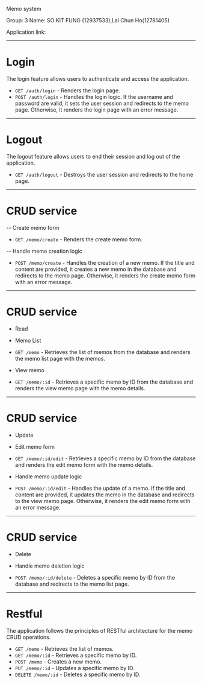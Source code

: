 Memo system

Group: 3
Name: 
SO KIT FUNG (12937533),Lai Chun Ho(12781405)

Application link:

********************************************
# Login
The login feature allows users to authenticate and access the application.

- `GET /auth/login` - Renders the login page.
- `POST /auth/login` - Handles the login logic. If the username and password are valid, it sets the user session and redirects to the memo page. Otherwise, it renders the login page with an error message.

********************************************
# Logout
The logout feature allows users to end their session and log out of the application.

- `GET /auth/logout` - Destroys the user session and redirects to the home page.
********************************************
# CRUD service
-- Create memo form

- `GET /memo/create` - Renders the create memo form.

-- Handle memo creation logic

- `POST /memo/create` - Handles the creation of a new memo. If the title and content are provided, it creates a new memo in the database and redirects to the memo page. Otherwise, it renders the create memo form with an error message.

********************************************
# CRUD service
- Read

- Memo List

- `GET /memo` - Retrieves the list of memos from the database and renders the memo list page with the memos.

- View memo

- `GET /memo/:id` - Retrieves a specific memo by ID from the database and renders the view memo page with the memo details.

********************************************
# CRUD service
- Update

- Edit memo form

- `GET /memo/:id/edit` - Retrieves a specific memo by ID from the database and renders the edit memo form with the memo details.

- Handle memo update logic

- `POST /memo/:id/edit` - Handles the update of a memo. If the title and content are provided, it updates the memo in the database and redirects to the view memo page. Otherwise, it renders the edit memo form with an error message.

********************************************
# CRUD service
- Delete

- Handle memo deletion logic

- `POST /memo/:id/delete` - Deletes a specific memo by ID from the database and redirects to the memo list page.

********************************************
# Restful

The application follows the principles of RESTful architecture for the memo CRUD operations.

- `GET /memo` - Retrieves the list of memos.
- `GET /memo/:id` - Retrieves a specific memo by ID.
- `POST /memo` - Creates a new memo.
- `PUT /memo/:id` - Updates a specific memo by ID.
- `DELETE /memo/:id` - Deletes a specific memo by ID.
